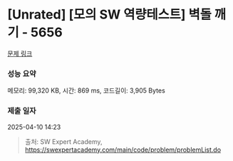 # [Unrated] [모의 SW 역량테스트] 벽돌 깨기 - 5656 

[문제 링크](https://swexpertacademy.com/main/code/problem/problemDetail.do?contestProbId=AWXRQm6qfL0DFAUo) 

### 성능 요약

메모리: 99,320 KB, 시간: 869 ms, 코드길이: 3,905 Bytes

### 제출 일자

2025-04-10 14:23



> 출처: SW Expert Academy, https://swexpertacademy.com/main/code/problem/problemList.do